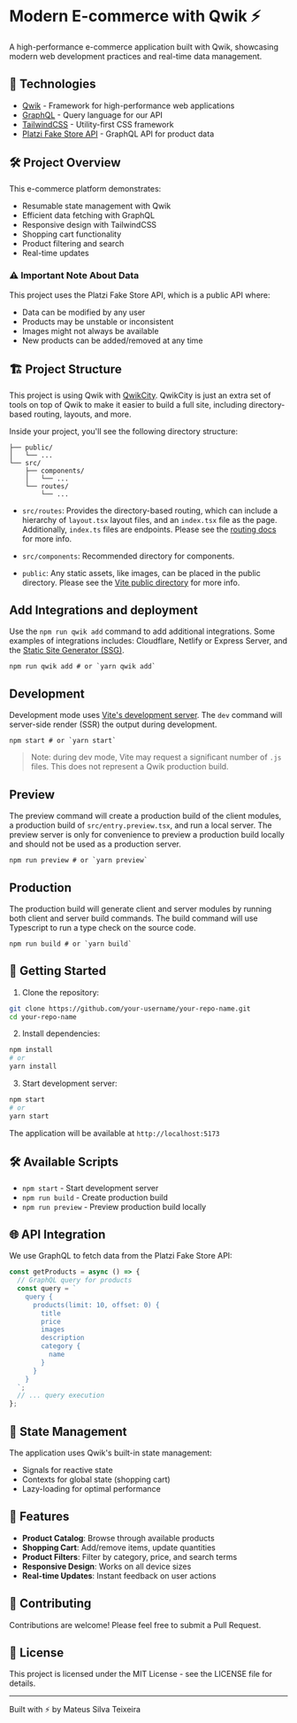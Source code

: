 # Modern E-commerce with Qwik ⚡️

A high-performance e-commerce application built with Qwik, showcasing modern web development practices and real-time data management.

## 🚀 Technologies

- [Qwik](https://qwik.dev/) - Framework for high-performance web applications
- [GraphQL](https://graphql.org/) - Query language for our API
- [TailwindCSS](https://tailwindcss.com/) - Utility-first CSS framework
- [Platzi Fake Store API](https://fakeapi.platzi.com/) - GraphQL API for product data

## 🛠 Project Overview

This e-commerce platform demonstrates:
- Resumable state management with Qwik
- Efficient data fetching with GraphQL
- Responsive design with TailwindCSS
- Shopping cart functionality
- Product filtering and search
- Real-time updates

### ⚠️ Important Note About Data

This project uses the Platzi Fake Store API, which is a public API where:
- Data can be modified by any user
- Products may be unstable or inconsistent
- Images might not always be available
- New products can be added/removed at any time

## 🏗 Project Structure

This project is using Qwik with [QwikCity](https://qwik.dev/qwikcity/overview/). QwikCity is just an extra set of tools on top of Qwik to make it easier to build a full site, including directory-based routing, layouts, and more.

Inside your project, you'll see the following directory structure:

```
├── public/
│   └── ...
└── src/
    ├── components/
    │   └── ...
    └── routes/
        └── ...
```

- `src/routes`: Provides the directory-based routing, which can include a hierarchy of `layout.tsx` layout files, and an `index.tsx` file as the page. Additionally, `index.ts` files are endpoints. Please see the [routing docs](https://qwik.dev/qwikcity/routing/overview/) for more info.

- `src/components`: Recommended directory for components.

- `public`: Any static assets, like images, can be placed in the public directory. Please see the [Vite public directory](https://vitejs.dev/guide/assets.html#the-public-directory) for more info.

## Add Integrations and deployment

Use the `npm run qwik add` command to add additional integrations. Some examples of integrations includes: Cloudflare, Netlify or Express Server, and the [Static Site Generator (SSG)](https://qwik.dev/qwikcity/guides/static-site-generation/).

```shell
npm run qwik add # or `yarn qwik add`
```

## Development

Development mode uses [Vite's development server](https://vitejs.dev/). The `dev` command will server-side render (SSR) the output during development.

```shell
npm start # or `yarn start`
```

> Note: during dev mode, Vite may request a significant number of `.js` files. This does not represent a Qwik production build.

## Preview

The preview command will create a production build of the client modules, a production build of `src/entry.preview.tsx`, and run a local server. The preview server is only for convenience to preview a production build locally and should not be used as a production server.

```shell
npm run preview # or `yarn preview`
```

## Production

The production build will generate client and server modules by running both client and server build commands. The build command will use Typescript to run a type check on the source code.

```shell
npm run build # or `yarn build`
```

## 🚦 Getting Started

1. Clone the repository:
```bash
git clone https://github.com/your-username/your-repo-name.git
cd your-repo-name
```

2. Install dependencies:
```bash
npm install
# or
yarn install
```

3. Start development server:
```bash
npm start
# or
yarn start
```

The application will be available at `http://localhost:5173`

## 🛠 Available Scripts

- `npm start` - Start development server
- `npm run build` - Create production build
- `npm run preview` - Preview production build locally

## 🌐 API Integration

We use GraphQL to fetch data from the Platzi Fake Store API:

```typescript
const getProducts = async () => {
  // GraphQL query for products
  const query = `
    query {
      products(limit: 10, offset: 0) {
        title
        price
        images
        description
        category {
          name
        }
      }
    }
  `;
  // ... query execution
};
```

## 🔄 State Management

The application uses Qwik's built-in state management:
- Signals for reactive state
- Contexts for global state (shopping cart)
- Lazy-loading for optimal performance

## 📱 Features

- **Product Catalog**: Browse through available products
- **Shopping Cart**: Add/remove items, update quantities
- **Product Filters**: Filter by category, price, and search terms
- **Responsive Design**: Works on all device sizes
- **Real-time Updates**: Instant feedback on user actions

## 🤝 Contributing

Contributions are welcome! Please feel free to submit a Pull Request.

## 📝 License

This project is licensed under the MIT License - see the LICENSE file for details.

---

Built with ⚡️ by Mateus Silva Teixeira
